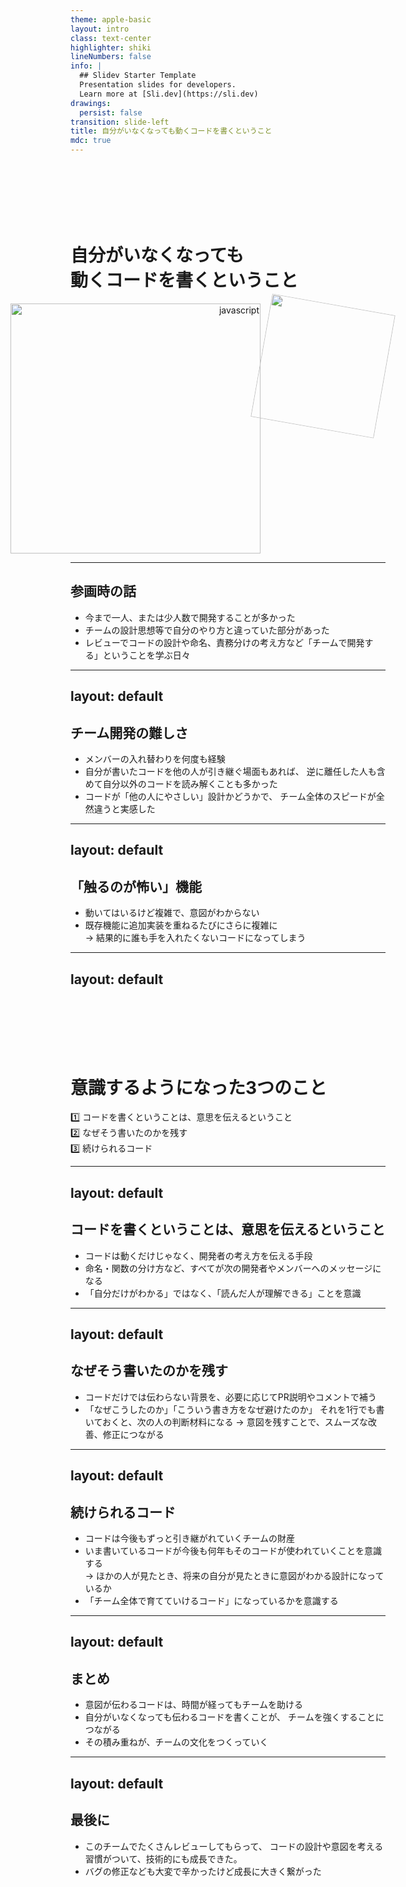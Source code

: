 ```yaml
---
theme: apple-basic
layout: intro
class: text-center
highlighter: shiki
lineNumbers: false
info: |
  ## Slidev Starter Template
  Presentation slides for developers.
  Learn more at [Sli.dev](https://sli.dev)
drawings:
  persist: false
transition: slide-left
title: 自分がいなくなっても動くコードを書くということ
mdc: true
---
```


# 自分がいなくなっても<br>動くコードを書くということ
<div class="img">
<img src="/balloon.png" alt="javascript" class="img2" />
<img src="/penguin.png" alt="" class="img1" />
</div>

<style>
h1 {
  padding-top: 100px;
}
.img1 {
text-align: right;
width:200px;
transform: rotate(10deg);
}
.img2 {
display: block;
text-align: right;
width: 400px;
}
.img {
display: flex;
justify-content: flex-end;
}
</style>
---

## 参画時の話
- 今まで一人、または少人数で開発することが多かった
- チームの設計思想等で自分のやり方と違っていた部分があった
- レビューでコードの設計や命名、責務分けの考え方など「チームで開発する」ということを学ぶ日々

---
layout: default
---

## チーム開発の難しさ
- メンバーの入れ替わりを何度も経験
- 自分が書いたコードを他の人が引き継ぐ場面もあれば、 逆に離任した人も含めて自分以外のコードを読み解くことも多かった
- コードが「他の人にやさしい」設計かどうかで、 チーム全体のスピードが全然違うと実感した

---
layout: default
---

## 「触るのが怖い」機能

- 動いてはいるけど複雑で、意図がわからない
- 既存機能に追加実装を重ねるたびにさらに複雑に  
  → 結果的に誰も手を入れたくないコードになってしまう



---
layout: default
---


# 意識するようになった3つのこと

1️⃣ コードを書くということは、意思を伝えるということ  
2️⃣ なぜそう書いたのかを残す   
3️⃣ 続けられるコード

---
layout: default
---


## コードを書くということは、意思を伝えるということ

- コードは動くだけじゃなく、開発者の考え方を伝える手段
- 命名・関数の分け方など、すべてが次の開発者やメンバーへのメッセージになる
- 「自分だけがわかる」ではなく、「読んだ人が理解できる」ことを意識

---
layout: default
---

## なぜそう書いたのかを残す
- コードだけでは伝わらない背景を、必要に応じてPR説明やコメントで補う
- 「なぜこうしたのか」「こういう書き方をなぜ避けたのか」 それを1行でも書いておくと、次の人の判断材料になる
  → 意図を残すことで、スムーズな改善、修正につながる

---
layout: default
---

## 続けられるコード
- コードは今後もずっと引き継がれていくチームの財産
- いま書いているコードが今後も何年もそのコードが使われていくことを意識する  
  → ほかの人が見たとき、将来の自分が見たときに意図がわかる設計になっているか
- 「チーム全体で育てていけるコード」になっているかを意識する

---
layout: default
---

## まとめ
- 意図が伝わるコードは、時間が経ってもチームを助ける
- 自分がいなくなっても伝わるコードを書くことが、 チームを強くすることにつながる
- その積み重ねが、チームの文化をつくっていく

---
layout: default
---

## 最後に
- このチームでたくさんレビューしてもらって、 コードの設計や意図を考える習慣がついて、技術的にも成長できた。
- バグの修正なども大変で辛かったけど成長に大きく繋がった
